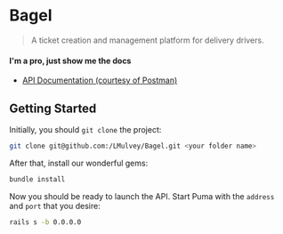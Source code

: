 # Bagel
> A ticket creation and management platform for delivery drivers.

#### I'm a pro, just show me the docs
* [API Documentation (courtesy of Postman)](https://documenter.getpostman.com/view/3489528/bagels/RVnVELGx)

## Getting Started

Initially, you should `git clone` the project:
```sh
git clone git@github.com:/LMulvey/Bagel.git <your folder name>
```

After that, install our wonderful gems:
```sh
bundle install
```

Now you should be ready to launch the API. Start Puma with the `address` and `port` that you desire:
```sh
rails s -b 0.0.0.0
```